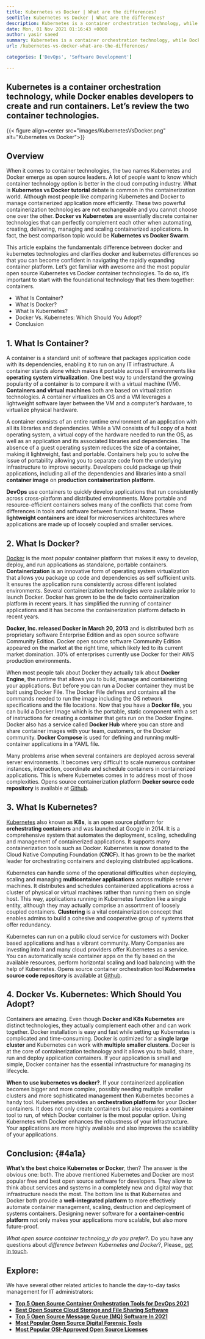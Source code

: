 ```yaml
---
title: Kubernetes vs Docker | What are the differences?
seoTitle: Kubernetes vs Docker | What are the differences?
description: Kubernetes is a container orchestration technology, while Docker is a technology for creating and running containers. Let’s review Kubernetes vs Docker.
date: Mon, 01 Nov 2021 01:16:43 +0000
author: yasir saeed
summary: Kubernetes is a container orchestration technology, while Docker enables developers to create and run containers. Let’s review the two container technologies.
url: /kubernetes-vs-docker-what-are-the-differences/

categories: ['DevOps', 'Software Development']

---
```

## Kubernetes is a container orchestration technology, while Docker enables developers to create and run containers. Let’s review the two container technologies.

{{< figure align=center src="images/KubernetesVsDocker.png" alt="Kubernetes vs Docker">}}

## **Overview**

When it comes to container technologies, the two names Kubernetes and Docker emerge as open source leaders. A lot of people want to know which container technology option is better in the cloud computing industry. What is **Kubernetes vs Docker** **tutorial** debate is common in the containerization world. Although most people like comparing Kubernetes and Docker to manage containerized application more efficiently. These two powerful containerization technologies are not exchangeable and you cannot choose one over the other. **Docker vs Kubernetes** are essentially discrete container technologies that can perfectly complement each other when automating, creating, delivering, managing and scaling containerized applications. In fact, the best comparison topic would be **Kubernetes vs Docker Swarm**.

This article explains the fundamentals difference between docker and kubernetes technologies and clarifies docker and kubernetes differences so that you can become confident in navigating the rapidly expanding container platform. Let’s get familiar with awesome and the most popular open source Kubernetes vs Docker container technologies. To do so, it’s important to start with the foundational technology that ties them together: containers.

  * What Is Container?
  * What Is Docker?
  * What Is Kubernetes?
  * Docker Vs. Kubernetes: Which Should You Adopt?
  * Conclusion

## 1. **What Is Container?**

A container is a standard unit of software that packages application code with its dependencies, enabling it to run on any IT infrastructure. A container stands alone which makes it portable across IT environments like **operating system virtualization**. One best way to understand the growing popularity of a container is to compare it with a virtual machine (VM). **Containers and virtual machines** both are based on virtualization technologies. A container virtualizes an OS and a VM leverages a lightweight software layer between the VM and a computer’s hardware, to virtualize physical hardware.

A container consists of an entire runtime environment of an application with all its libraries and dependencies. While a VM consists of full copy of a host operating system, a virtual copy of the hardware needed to run the OS, as well as an application and its associated libraries and dependencies. The absence of a guest operating system reduces the size of a container, making it lightweight, fast and portable. Containers help you to solve the issue of portability allowing you to separate code from the underlying infrastructure to improve security. Developers could package up their applications, including all of the dependencies and libraries into a small **container image** on **production containerization platform**.

**DevOps** use containers to quickly develop applications that run consistently across cross-platform and distributed environments. More portable and resource-efficient containers solves many of the conflicts that come from differences in tools and software between functional teams. These **lightweight containers** are ideal for microservices architectures where applications are made up of loosely coupled and smaller services.

## 2. **What Is Docker?**

[Docker][1] is the most popular container platform that makes it easy to develop, deploy, and run applications as standalone, portable containers. **Containerization** is an innovative form of operating system virtualization that allows you package up code and dependencies as self sufficient units. It ensures the application runs consistently across different isolated environments. Several containerization technologies were available prior to launch Docker. Docker has grown to be the de facto containerization platform in recent years. It has simplified the running of container applications and it has become the containerization platform defacto in recent years.

**Docker, Inc. released Docker in March 20, 2013** and is distributed both as proprietary software Enterprise Edition and as open source software Community Edition. Docker open source software Community Edition appeared on the market at the right time, which likely led to its current market domination. 30% of enterprises currently use Docker for their AWS production environments.

When most people talk about Docker they actually talk about **Docker Engine**, the runtime that allows you to build, manage and containerizing your applications. But before you can run a Docker container they must be built using Docker File. The Docker File defines and contains all the commands needed to run the image including the OS network specifications and the file locations. Now that you have a **Docker file**, you can build a Docker Image which is the portable, static component with a set of instructions for creating a container that gets run on the Docker Engine. Docker also has a service called **Docker Hub** where you can store and share container images with your team, customers, or the Docker community. **Docker Compose** is used for defining and running multi-container applications in a YAML file.

Many problems arise when several containers are deployed across several server environments. It becomes very difficult to scale numerous container instances, interaction, coordinate and schedule containers in containerized applications. This is where Kubernetes comes in to address most of those complexities. Opens source containerization platform **Docker source code repository** is available at [Github][2].

## 3. **What Is Kubernetes?**

[Kubernetes][3] also known as **K8s**, is an open source platform for **orchestrating containers** and was launched at Google in 2014. It is a comprehensive system that automates the deployment, scaling, scheduling and management of containerized applications. It supports many containerization tools such as Docker. Kubernetes is now donated to the Cloud Native Computing Foundation (**CNCF**). It has grown to be the market leader for orchestrating containers and deploying distributed applications.

Kubernetes can handle some of the operational difficulties when deploying, scaling and managing **multicontainer applications** across multiple server machines. It distributes and schedules containerized applications across a cluster of physical or virtual machines rather than running them on single host. This way, applications running in Kubernetes function like a single entity, although they may actually comprise an assortment of loosely coupled containers. **Clustering** is a vital containerization concept that enables admins to build a cohesive and cooperative group of systems that offer redundancy.

Kubernetes can run on a public cloud service for customers with Docker based applications and has a vibrant community. Many Companies are investing into it and many cloud providers offer Kubernetes as a service. You can automatically scale container apps on the fly based on the available resources, perform horizontal scaling and load balancing with the help of Kubernetes. Opens source container orchestration tool **Kubernetes source code repository** is available at [Github][4].

## 4. Docker Vs. Kubernetes: Which Should You Adopt?

Containers are amazing. Even though **Docker and K8s Kubernetes** are distinct technologies, they actually complement each other and can work together. Docker installation is easy and fast while setting up Kubernetes is complicated and time-consuming. Docker is optimized for a **single large cluster** and Kubernetes can work with **multiple smaller clusters**. Docker is at the core of containerization technology and it allows you to build, share, run and deploy application containers. If your application is small and simple, Docker container has the essential infrastructure for managing its lifecycle.

**When to use kubernetes vs docker?**. If your containerized application becomes bigger and more complex, possibly needing multiple smaller clusters and more sophisticated management then Kubernetes becomes a handy tool. Kubernetes provides an **orchestration platform** for your Docker containers. It does not only create containers but also requires a container tool to run, of which Docker container is the most popular option. Using Kubernetes with Docker enhances the robustness of your infrastructure. Your applications are more highly available and also improves the scalability of your applications.

## **Conclusion:** {#4a1a}

**What’s the best choice Kubernetes or Docker**, then? The answer is the obvious one: both. The above mentioned Kubernetes and Docker are most popular free and best open source software for developers. They allow to think about services and systems in a completely new and digital way that infrastructure needs the most. The bottom line is that Kubernetes and Docker both provide a **well-integrated platform** to more effectively automate container management, scaling, destruction and deployment of systems containers. Designing newer software for a **container-centric platform** not only makes your applications more scalable, but also more future-proof.

_What open source container technolog_y do you prefer_?. Do you have any questions about _difference between Kubernetes and Docker_?, Please_ [get in touch][5].

## Explore:

We have several other related articles to handle the day-to-day tasks management for IT administrators:

  * **[Top 5 Open Source Container Orchestration Tools for DevOps 2021][6]**
  * **[Best Open Source Cloud Storage and File Sharing Software][7]**
  * **[Top 5 Open Source Message Queue (MQ) Software In 2021][8]**
  * **[Most Popular Open Source Digital Forensic Tools][9]**
  * **[Most Popular OSI-Approved Open Source Licenses][10]**

 [1]: https://www.docker.com/
 [2]: https://github.com/docker
 [3]: https://kubernetes.io/
 [4]: https://github.com/kubernetes/kubernetes
 [5]: mailto:yasir.saeed@aspose.com
 [6]: https://blog.containerize.com/devops/top-5-open-source-container-orchestration-tools-for-devops-in-2021/

 [7]: https://products.containerize.com/backup-and-sync/
 [8]: https://blog.containerize.com/message-queue-software/top-5-open-source-message-queue-software-in-2021/

 [9]: https://blog.containerize.com/digital-forensic-tools/top-5-open-source-digital-forensic-tools-in-2021/

 [10]: https://blog.containerize.com/licenses-standards/top-5-most-popular-osi-approved-open-source-licenses-of-2021/

